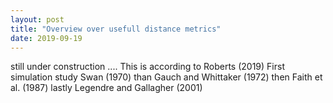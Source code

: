 ```yaml
---
layout: post
title: "Overview over usefull distance metrics"
date: 2019-09-19
---
```


still under construction ....
This is according to Roberts (2019)
First simulation study Swan (1970) than Gauch and Whittaker (1972) then Faith et al. (1987) lastly Legendre and Gallagher (2001)
